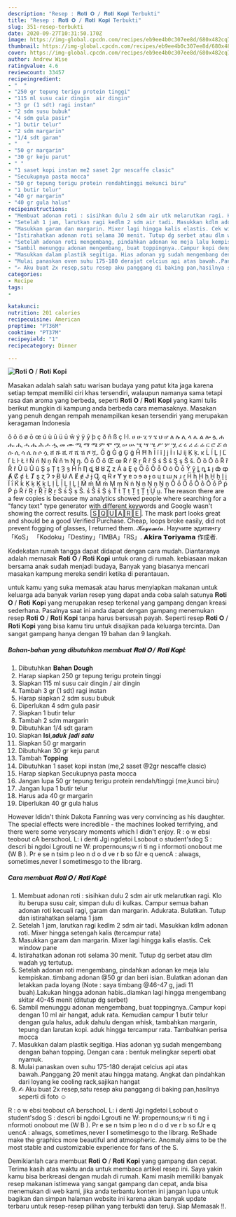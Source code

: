 ```yaml
---
description: "Resep : 𝐑𝐨𝐭𝐢 𝐎 / 𝐑𝐨𝐭𝐢 𝐊𝐨𝐩𝐢 Terbukti"
title: "Resep : 𝐑𝐨𝐭𝐢 𝐎 / 𝐑𝐨𝐭𝐢 𝐊𝐨𝐩𝐢 Terbukti"
slug: 351-resep-terbukti
date: 2020-09-27T10:31:50.170Z
image: https://img-global.cpcdn.com/recipes/eb9ee4b0c307ee8d/680x482cq70/𝐑𝐨𝐭𝐢-𝐎-𝐑𝐨𝐭𝐢-𝐊𝐨𝐩𝐢-foto-resep-utama.jpg
thumbnail: https://img-global.cpcdn.com/recipes/eb9ee4b0c307ee8d/680x482cq70/𝐑𝐨𝐭𝐢-𝐎-𝐑𝐨𝐭𝐢-𝐊𝐨𝐩𝐢-foto-resep-utama.jpg
cover: https://img-global.cpcdn.com/recipes/eb9ee4b0c307ee8d/680x482cq70/𝐑𝐨𝐭𝐢-𝐎-𝐑𝐨𝐭𝐢-𝐊𝐨𝐩𝐢-foto-resep-utama.jpg
author: Andrew Wise
ratingvalue: 4.6
reviewcount: 33457
recipeingredient:
- "  "
- "250 gr tepung terigu protein tinggi"
- "115 ml susu cair dingin  air dingin"
- "3 gr (1 sdt) ragi instan"
- "2 sdm susu bubuk"
- "4 sdm gula pasir"
- "1 butir telur"
- "2 sdm margarin"
- "1/4 sdt garam"
- "   "
- "50 gr margarin"
- "30 gr keju parut"
- " "
- "1 saset kopi instan me2 saset 2gr nescaffe clasic"
- "Secukupnya pasta mocca"
- "50 gr tepung terigu protein rendahtinggi mekunci biru"
- "1 butir telur"
- "40 gr margarin"
- "40 gr gula halus"
recipeinstructions:
- "Membuat adonan roti : sisihkan dulu 2 sdm air utk melarutkan ragi. Klo itu berupa susu cair, simpan dulu di kulkas. Campur semua bahan adonan roti kecuali ragi, garam dan margarin. Adukrata. Bulatkan. Tutup dan istirahatkan selama 1 jam"
- "Setelah 1 jam, larutkan ragi kedlm 2 sdm air tadi. Masukkan kdlm adonan roti. Mixer hingga setengah kalis (tercampur rata)"
- "Masukkan garam dan margarin. Mixer lagi hingga kalis elastis. Cek window pane"
- "Istirahatkan adonan roti selama 30 menit. Tutup dg serbet atau dlm wadah yg tertutup."
- "Setelah adonan roti mengembang, pindahkan adonan ke meja lalu kempiskan..timbang adonan @50 gr dan beri isian. Bulatkan adonan dan letakkan pada loyang (Note : saya timbang @46-47 g, jadi 11 buah).Lakukan hingga adonan habis..diamkan lagi hingga mengembang skitar 40-45 menit (ditutup dg serbet)"
- "Sambil menunggu adonan mengembang, buat toppingnya..Campur kopi dengan 10 ml air hangat, aduk rata. Kemudian campur 1 butir telur dengan gula halus, aduk dahulu dengan whisk, tambahkan margarin, tepung dan larutan kopi. aduk hingga tercampur rata. Tambahkan perisa mocca"
- "Masukkan dalam plastik segitiga. Hias adonan yg sudah mengembang dengan bahan topping. Dengan cara : bentuk melingkar seperti obat nyamuk."
- "Mulai panaskan oven suhu 175-180 derajat celcius api atas bawah..Panggang 20 menit atau hingga matang. Angkat dan pindahkan dari loyang ke cooling rack,sajikan hangat"
- "✍︎ Aku buat 2x resep,satu resep aku panggang di baking pan,hasilnya seperti di foto ☺️"
categories:
- Recipe
tags:
- 

katakunci:  
nutrition: 201 calories
recipecuisine: American
preptime: "PT36M"
cooktime: "PT37M"
recipeyield: "1"
recipecategory: Dinner

---
```



![𝐑𝐨𝐭𝐢 𝐎 / 𝐑𝐨𝐭𝐢 𝐊𝐨𝐩𝐢](https://img-global.cpcdn.com/recipes/eb9ee4b0c307ee8d/680x482cq70/𝐑𝐨𝐭𝐢-𝐎-𝐑𝐨𝐭𝐢-𝐊𝐨𝐩𝐢-foto-resep-utama.jpg)

Masakan adalah salah satu warisan budaya yang patut kita jaga karena setiap tempat memiliki ciri khas tersendiri, walaupun namanya sama tetapi rasa dan aroma yang berbeda, seperti 𝐑𝐨𝐭𝐢 𝐎 / 𝐑𝐨𝐭𝐢 𝐊𝐨𝐩𝐢 yang kami tulis berikut mungkin di kampung anda berbeda cara memasaknya. Masakan yang penuh dengan rempah menampilkan kesan tersendiri yang merupakan keragaman Indonesia

ô õ ö ø ō œ ú ù û ü ū ŵ ý ÿ ŷ þ ç ð ñ ß ç l·l. ሀ ሁ ሂ ሃ ሄ ህ ሆ ለ ሉ ሊ ላ ሌ ል ሎ ሏ ሐ ሑ ሒ ሓ ሔ ሕ ሖ ሗ መ ሙ ሚ ማ ሜ ም ሞ ሟ ሠ ሡ ሢ ሣ ሤ ሥ ሦ ሧ ረ ሩ ሪ ራ ሬ ር ሮ ሯ ሰ ሱ ሲ ሳ ሴ ስ ሶ ሷ ሸ ሹ ሺ ሻ ሼ ሽ ሾ ሿ. Ğ ğ Ġ ġ Ģ ģ Ĥ Ħ ħ Ī ī ĭ Į į İ ı Ĳ ĳ Ķ ķ. ĸ Ĺ ĺ Ļ ļ Ľ ľ Ŀ ŀ Ł ł Ń ń Ņ ņ Ň ň ŉ Ŋ ŋ. Ō ō Ő ő Œ œ Ŕ ŕ Ŗ ŗ Ř ř Ś ś Ŝ ŝ Ş ş Š š. Ȍ ȍ Ȏ ȏ Ȑ ȑ Ȓ ȓ Ȕ ȕ Ȗ ȗ Ș ș Ț ț Ȝ ȝ Ȟ ȟ Ƞ ȡ Ȣ ȣ Ȥ ȥ Ȧ ȧ Ȩ ȩ Ȫ ȫ Ȭ ȭ Ȯ ȯ Ȱ ȱ Ȳ ȳ ȴ ȵ ȶ ȷ ȸ ȹ Ⱥ Ȼ ȼ Ƚ Ⱦ ȿ ɀ Ɂ ɂ Ƀ Ʉ Ʌ Ɇ ɇ Ɉ ɉ Ɋ. ɋ Ɍ ɍ Ɏ ɏ ɐ ɔ ɘ ə ɟ ɢ ɥ ɪ ɯ ɴ ɹ ɾ Ḧ ḧ Ḩ ḩ Ḫ ḫ Ḭ ḭ Ḯ ḯ Ḱ ḱ Ḳ ḳ Ḵ ḵ Ḷ ḷ Ḹ ḹ Ḻ ḻ Ḽ ḽ Ḿ ḿ Ṁ ṁ Ṃ ṃ Ṅ ṅ Ṇ ṇ Ṉ ṉ Ṋ ṋ Ṍ ṍ Ṏ ṏ Ṑ ṑ Ṓ ṓ Ṕ ṕ Ṗ ṗ Ṙ ṙ Ṛ ṛ Ṝ ṝ Ṟ ṟ Ṡ ṡ Ṣ ṣ Ṥ. ṥ Ṧ ṧ Ṩ ṩ Ṫ ṫ Ṭ ṭ Ṯ ṯ Ṱ ṱ Ṳ ṳ. The reason there are a few copies is because my analytics showed people where searching for a &#34;fancy text&#34; type generator with different keywords and Google wasn&#39;t showing the correct results. 🅂🅀🅄🄰🅁🄴. The mask part looks great and should be a good Verified Purchase. Cheap, loops broke easily, did not prevent fogging of glasses, I returned them. 𝓚𝓸𝔂𝓸𝓶𝓲𝓷. Научите эдитингу 「KoS」 「Kodoku」「Destiny」「IMBA」「RS」. 𝗔𝗸𝗶𝗿𝗮 𝗧𝗼𝗿𝗶𝘆𝗮𝗺𝗮 作成者.

Kedekatan rumah tangga dapat didapat dengan cara mudah. Diantaranya adalah memasak 𝐑𝐨𝐭𝐢 𝐎 / 𝐑𝐨𝐭𝐢 𝐊𝐨𝐩𝐢 untuk orang di rumah. kebiasaan makan bersama anak sudah menjadi budaya, Banyak yang biasanya mencari masakan kampung mereka sendiri ketika di perantauan.

untuk kamu yang suka memasak atau harus menyiapkan makanan untuk keluarga ada banyak varian resep yang dapat anda coba salah satunya 𝐑𝐨𝐭𝐢 𝐎 / 𝐑𝐨𝐭𝐢 𝐊𝐨𝐩𝐢 yang merupakan resep terkenal yang gampang dengan kreasi sederhana. Pasalnya saat ini anda dapat dengan gampang menemukan resep 𝐑𝐨𝐭𝐢 𝐎 / 𝐑𝐨𝐭𝐢 𝐊𝐨𝐩𝐢 tanpa harus bersusah payah.
Seperti resep 𝐑𝐨𝐭𝐢 𝐎 / 𝐑𝐨𝐭𝐢 𝐊𝐨𝐩𝐢 yang bisa kamu tiru untuk disajikan pada keluarga tercinta. Dan sangat gampang hanya dengan 19 bahan dan 9 langkah.


<!--inarticleads1-->

##### Bahan-bahan yang dibutuhkan membuat 𝐑𝐨𝐭𝐢 𝐎 / 𝐑𝐨𝐭𝐢 𝐊𝐨𝐩𝐢:

1. Dibutuhkan  𝐁𝐚𝐡𝐚𝐧 𝐃𝐨𝐮𝐠𝐡
1. Harap siapkan 250 gr tepung terigu protein tinggi
1. Siapkan 115 ml susu cair dingin / air dingin
1. Tambah 3 gr (1 sdt) ragi instan
1. Harap siapkan 2 sdm susu bubuk
1. Diperlukan 4 sdm gula pasir
1. Siapkan 1 butir telur
1. Tambah 2 sdm margarin
1. Dibutuhkan 1/4 sdt garam
1. Siapkan  𝐈𝐬𝐢,𝒂𝒅𝒖𝒌 𝒋𝒂𝒅𝒊 𝒔𝒂𝒕𝒖
1. Siapkan 50 gr margarin
1. Dibutuhkan 30 gr keju parut
1. Tambah  𝐓𝐨𝐩𝐩𝐢𝐧𝐠
1. Dibutuhkan 1 saset kopi instan (me,2 saset @2gr nescaffe clasic)
1. Harap siapkan Secukupnya pasta mocca
1. Jangan lupa 50 gr tepung terigu protein rendah/tinggi (me,kunci biru)
1. Jangan lupa 1 butir telur
1. Harus ada 40 gr margarin
1. Diperlukan 40 gr gula halus


However Ididn&#39;t think Dakota Fanning was very convincing as his daughter. The special effects were incredible - the machines looked terrifying, and there were some veryscary moments which I didn&#39;t enjoy. R : o w ebsi teobout cA berschooL L: i denti Jgi ngdetoi Lsobout o student&#39;sdog S : descri bi ngdoi Lgrouti ne W: propernouns;w ri ti ng i nformoti onobout me (W B ). Pr e se n tsim p leo n d o d ve r b so fJr e q uencA : alwags, sometimes,never I sometimesgo to the Iibrarg. 

<!--inarticleads2-->

##### Cara membuat  𝐑𝐨𝐭𝐢 𝐎 / 𝐑𝐨𝐭𝐢 𝐊𝐨𝐩𝐢:

1. Membuat adonan roti : sisihkan dulu 2 sdm air utk melarutkan ragi. Klo itu berupa susu cair, simpan dulu di kulkas. Campur semua bahan adonan roti kecuali ragi, garam dan margarin. Adukrata. Bulatkan. Tutup dan istirahatkan selama 1 jam
1. Setelah 1 jam, larutkan ragi kedlm 2 sdm air tadi. Masukkan kdlm adonan roti. Mixer hingga setengah kalis (tercampur rata)
1. Masukkan garam dan margarin. Mixer lagi hingga kalis elastis. Cek window pane
1. Istirahatkan adonan roti selama 30 menit. Tutup dg serbet atau dlm wadah yg tertutup.
1. Setelah adonan roti mengembang, pindahkan adonan ke meja lalu kempiskan..timbang adonan @50 gr dan beri isian. Bulatkan adonan dan letakkan pada loyang (Note : saya timbang @46-47 g, jadi 11 buah).Lakukan hingga adonan habis..diamkan lagi hingga mengembang skitar 40-45 menit (ditutup dg serbet)
1. Sambil menunggu adonan mengembang, buat toppingnya..Campur kopi dengan 10 ml air hangat, aduk rata. Kemudian campur 1 butir telur dengan gula halus, aduk dahulu dengan whisk, tambahkan margarin, tepung dan larutan kopi. aduk hingga tercampur rata. Tambahkan perisa mocca
1. Masukkan dalam plastik segitiga. Hias adonan yg sudah mengembang dengan bahan topping. Dengan cara : bentuk melingkar seperti obat nyamuk.
1. Mulai panaskan oven suhu 175-180 derajat celcius api atas bawah..Panggang 20 menit atau hingga matang. Angkat dan pindahkan dari loyang ke cooling rack,sajikan hangat
1. ✍︎ Aku buat 2x resep,satu resep aku panggang di baking pan,hasilnya seperti di foto ☺️


R : o w ebsi teobout cA berschooL L: i denti Jgi ngdetoi Lsobout o student&#39;sdog S : descri bi ngdoi Lgrouti ne W: propernouns;w ri ti ng i nformoti onobout me (W B ). Pr e se n tsim p leo n d o d ve r b so fJr e q uencA : alwags, sometimes,never I sometimesgo to the Iibrarg. ReShade make the graphics more beautiful and atmospheric. Anomaly aims to be the most stable and customizable experience for fans of the S. 

Demikianlah cara membuat 𝐑𝐨𝐭𝐢 𝐎 / 𝐑𝐨𝐭𝐢 𝐊𝐨𝐩𝐢 yang gampang dan cepat. Terima kasih atas waktu anda untuk membaca artikel resep ini. Saya yakin kamu bisa berkreasi dengan mudah di rumah. Kami masih memiliki banyak resep makanan istimewa yang sangat gampang dan cepat, anda bisa menemukan di web kami, jika anda terbantu konten ini jangan lupa untuk bagikan dan simpan halaman website ini karena akan banyak update terbaru untuk resep-resep pilihan yang terbukti dan teruji. Siap Memasak !!. 
